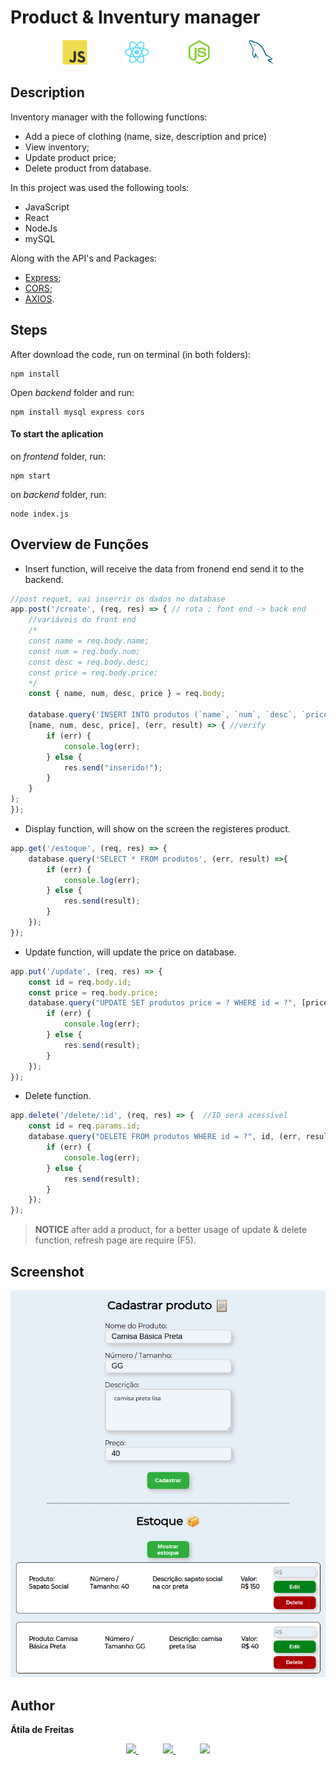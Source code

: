 # Product & Inventury manager
<p align="center">
    <img height="40" src="https://raw.githubusercontent.com/devicons/devicon/master/icons/javascript/javascript-original.svg">
    &nbsp;&nbsp;&nbsp;&nbsp;&nbsp;&nbsp;&nbsp;&nbsp;&nbsp;&nbsp;&nbsp;&nbsp;&nbsp;
    <img height="40" src="https://raw.githubusercontent.com/devicons/devicon/master/icons/react/react-original.svg">
     &nbsp;&nbsp;&nbsp;&nbsp;&nbsp;&nbsp;&nbsp;&nbsp;&nbsp;&nbsp;&nbsp;&nbsp;&nbsp;
    <img height="40" src="https://raw.githubusercontent.com/devicons/devicon/master/icons/nodejs/nodejs-original.svg">
     &nbsp;&nbsp;&nbsp;&nbsp;&nbsp;&nbsp;&nbsp;&nbsp;&nbsp;&nbsp;&nbsp;&nbsp;&nbsp;
    <img height="40" src="https://raw.githubusercontent.com/devicons/devicon/master/icons/mysql/mysql-original.svg">
</p>

## Description

Inventory manager with the following functions:
  - Add a piece of clothing (name, size, description and price)
  - View inventory;
  - Update product price;
  - Delete product from database.

In this project was used the following tools:
  - JavaScript
  - React
  - NodeJs
  - mySQL

Along with the API's and Packages:
  - [Express](https://expressjs.com/pt-br/);
  - [CORS](https://developer.mozilla.org/pt-BR/docs/Web/HTTP/CORS);
  - [AXIOS](https://github.com/axios/axios#readme).

## Steps

After download the code, run on terminal (in both folders):

```
npm install
```
Open _backend_ folder and run:
```
npm install mysql express cors
```

#### To start the aplication
on _frontend_ folder, run:
```
npm start
```
on _backend_ folder, run:
```
node index.js
```

## Overview de Funções

- Insert function, will receive the data from fronend end send it to the backend.
```JavaScript
//post requet, vai inserrir os dados no database
app.post('/create', (req, res) => { // rota ; font end -> back end
    //variáveis do front end
    /*
    const name = req.body.name;
    const num = req.body.num;
    const desc = req.body.desc;
    const price = req.body.price;
    */
    const { name, num, desc, price } = req.body;
    
    database.query('INSERT INTO produtos (`name`, `num`, `desc`, `price`) VALUES (?,?,?,?)', //insert
    [name, num, desc, price], (err, result) => { //verify
        if (err) {
            console.log(err);
        } else {
            res.send("inserido!");
        }
    }
);
});
```
- Display function, will show on the screen the registeres product.
```JavaScript
app.get('/estoque', (req, res) => {
    database.query('SELECT * FROM produtos', (err, result) =>{
        if (err) {
            console.log(err);
        } else {
            res.send(result);
        }
    });
});
```
- Update function, will update the price on database.

```JavaScript
app.put('/update', (req, res) => {
    const id = req.body.id;
    const price = req.body.price;
    database.query("UPDATE SET produtos price = ? WHERE id = ?", [price, id], (err, result) => {
        if (err) {
            console.log(err);
        } else {
            res.send(result);
        }
    });
});
```
- Delete function.
```JavaScript
app.delete('/delete/:id', (req, res) => {  //ID será acessível
    const id = req.params.id;
    database.query("DELETE FROM produtos WHERE id = ?", id, (err, result) => { // ? => recebe id
        if (err) {
            console.log(err);
        } else {
            res.send(result);
        }
    }); 
});
```
> **NOTICE**
> after add a product, for a better usage of update & delete function, refresh page are require (F5).



## Screenshot
![](https://github.com/atiladefreitas/JS-CRUD/blob/main/crud_proj.png)

## Author

**Átila de Freitas**
<p align="center">
  <a href="https://instagram.com/atiladefreitas.io">
        <img  src="https://img.shields.io/badge/-Instagram-%23E4405F?style=for-the-badge&logo=instagram&logoColor=white">
    </a>
    &nbsp;&nbsp;&nbsp;&nbsp;&nbsp;&nbsp;&nbsp;&nbsp;&nbsp;
    <a href="https://www.linkedin.com/in/atilafreitas">
        <img src="https://img.shields.io/badge/-LinkedIn-%230077B5?style=for-the-badge&logo=linkedin&logoColor=white">
    </a>
    &nbsp;&nbsp;&nbsp;&nbsp;&nbsp;&nbsp;&nbsp;&nbsp;&nbsp;
    <a href="mailto:atiladefreitas@protonmail.ch">
        <img src="https://img.shields.io/badge/-atiladefreitas@protonmail.ch-%230077B5?style=for-the-badge&logo=protonmail&logoColor=white&color=lightgrey">
    </a>
  </p>
